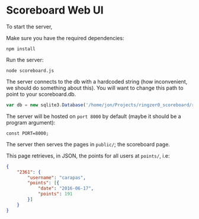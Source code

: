 # Scoreboard Web UI

To start the server,

Make sure you have the required dependencies:

```
npm install
```

Run the server:

```
node scoreboard.js
```

The server connects to the db with a hardcoded string (how inconvenient, we should do something about this).
You will want to change this path to point to your scoreboard.db.

```js
var db = new sqlite3.Database('/home/jon/Projects/ringzer0_scoreboard/ringzer0parser/scoreboard.sqlite');
```

The server will be hosted on `port 8000` by default (maybe it should be a program argument):

```
const PORT=8000;
```

The server then serves the pages in `public/`; the scoreboard page.

This page retrieves, in JSON, the points for all users at `points/`, i.e:

```json
{
	"2361": {
		"username": "carapas",
		"points": [{
			"date": "2016-06-17",
			"points": 191
		}]
	}
}
```
